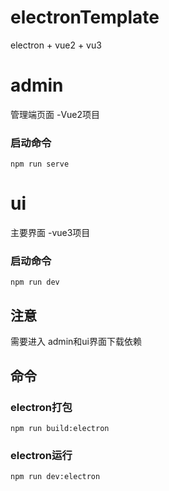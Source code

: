 # electronTemplate
electron + vue2 + vu3 
# admin 
  管理端页面 -Vue2项目
  ### 启动命令
    npm run serve
# ui
  主要界面 -vue3项目
  ### 启动命令
    npm run dev
##  注意
需要进入 admin和ui界面下载依赖
## 命令
  ### electron打包 
    npm run build:electron
  ### electron运行
    npm run dev:electron

